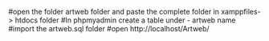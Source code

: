 #open the folder artweb folder and paste the complete folder in 
xamppfiles-> htdocs folder
#In phpmyadmin create a table under - artweb name
#import the artweb.sql folder
#open http://localhost/Artweb/

